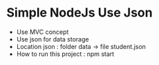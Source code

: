# Simple NodeJs Use Json


- Use MVC concept
- Use json for data storage
- Location json : folder data -> file student.json
- How to run this project : npm start

